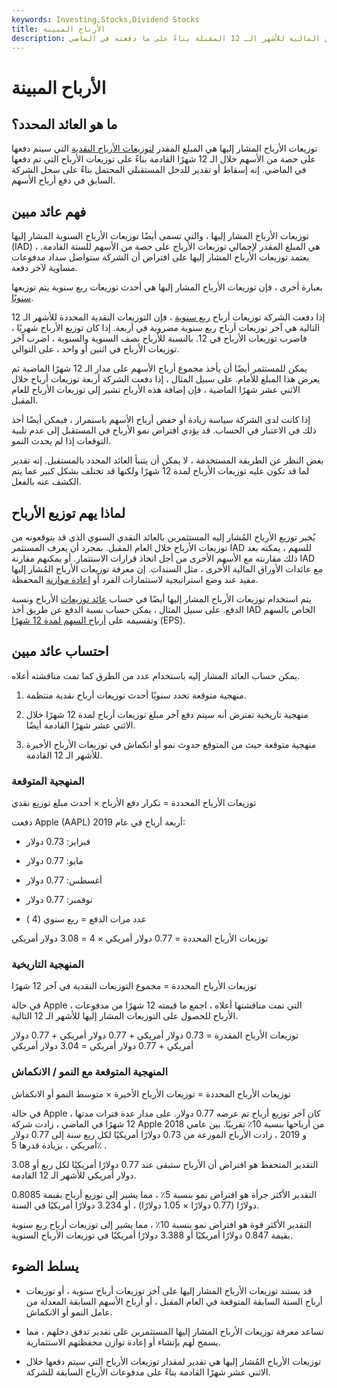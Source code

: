 ```yaml
---
keywords: Investing,Stocks,Dividend Stocks
title: الأرباح المبينة
description: توزيعات الأرباح المبينة هي تقدير لمدفوعات أرباح الأوراق المالية للأشهر الـ 12 المقبلة بناءً على ما دفعته في الماضي.
---
```


# الأرباح المبينة
## ما هو العائد المحدد؟

توزيعات الأرباح المشار إليها هي المبلغ المقدر [لتوزيعات الأرباح النقدية](/dividend) التي سيتم دفعها على حصة من الأسهم خلال الـ 12 شهرًا القادمة بناءً على توزيعات الأرباح التي تم دفعها في الماضي. إنه إسقاط أو تقدير للدخل المستقبلي المحتمل بناءً على سجل الشركة السابق في دفع أرباح الأسهم.

## فهم عائد مبين

توزيعات الأرباح المشار إليها ، والتي تسمى أيضًا توزيعات الأرباح السنوية المشار إليها (IAD) ، هي المبلغ المقدر لإجمالي توزيعات الأرباح على حصة من الأسهم للسنة القادمة. يعتمد توزيعات الأرباح المشار إليها على افتراض أن الشركة ستواصل سداد مدفوعات مساوية لآخر دفعة.

بعبارة أخرى ، فإن توزيعات الأرباح المشار إليها هي أحدث توزيعات ربع سنوية يتم توزيعها [سنويًا](/annualize).

إذا دفعت الشركة توزيعات أرباح [ربع سنوية](/quarter) ، فإن التوزيعات النقدية المحددة للأشهر الـ 12 التالية هي آخر توزيعات أرباح ربع سنوية مضروبة في أربعة. إذا كان توزيع الأرباح شهريًا ، فاضرب توزيعات الأرباح في 12. بالنسبة للأرباح نصف السنوية والسنوية ، اضرب آخر توزيعات الأرباح في اثنين أو واحد ، على التوالي.

يمكن للمستثمر أيضًا أن يأخذ مجموع أرباح الأسهم على مدار الـ 12 شهرًا الماضية ثم يعرض هذا المبلغ للأمام. على سبيل المثال ، إذا دفعت الشركة أربعة توزيعات أرباح خلال الاثني عشر شهرًا الماضية ، فإن إضافة هذه الأرباح تشير إلى توزيعات الأرباح للعام المقبل.

إذا كانت لدى الشركة سياسة زيادة أو خفض أرباح الأسهم باستمرار ، فيمكن أيضًا أخذ ذلك في الاعتبار في الحساب. قد يؤدي افتراض نمو الأرباح في المستقبل إلى عدم تلبية التوقعات إذا لم يحدث النمو.

بغض النظر عن الطريقة المستخدمة ، لا يمكن أن يتنبأ العائد المحدد بالمستقبل. إنه تقدير لما قد تكون عليه توزيعات الأرباح لمدة 12 شهرًا ولكنها قد تختلف بشكل كبير عما يتم الكشف عنه بالفعل.

## لماذا يهم توزيع الأرباح

يُخبر توزيع الأرباح المُشار إليه المستثمرين بالعائد النقدي السنوي الذي قد يتوقعونه من توزيعات الأرباح خلال العام المقبل. بمجرد أن يعرف المستثمر IAD للسهم ، يمكنه بعد ذلك مقارنته مع الأسهم الأخرى من أجل اتخاذ قرارات الاستثمار. أو يمكنهم مقارنة IAD مع عائدات الأوراق المالية الأخرى ، مثل السندات. إن معرفة توزيعات الأرباح المُشار إليها مفيد عند وضع استراتيجية لاستثمارات الفرد أو [إعادة موازنة](/rebalancing) المحفظة.

يتم استخدام توزيعات الأرباح المشار إليها أيضًا في حساب [عائد توزيعات](/dividendyield) الأرباح ونسبة الدفع. على سبيل المثال ، يمكن حساب نسبة الدفع عن طريق أخذ IAD الخاص بالسهم وتقسيمه على [أرباح السهم لمدة 12 شهرًا](/eps) (EPS).

## احتساب عائد مبين

يمكن حساب العائد المشار إليه باستخدام عدد من الطرق كما تمت مناقشته أعلاه.

1. منهجية متوقعة تحدد سنويًا أحدث توزيعات أرباح نقدية منتظمة.

1. منهجية تاريخية تفترض أنه سيتم دفع آخر مبلغ توزيعات أرباح لمدة 12 شهرًا خلال الاثني عشر شهرًا القادمة أيضًا.

1. منهجية متوقعة حيث من المتوقع حدوث نمو أو انكماش في توزيعات الأرباح الأخيرة للأشهر الـ 12 القادمة.

### المنهجية المتوقعة

توزيعات الأرباح المحددة = تكرار دفع الأرباح × أحدث مبلغ توزيع نقدي

دفعت Apple (AAPL) أربعة أرباح في عام 2019:

- فبراير: 0.73 دولار

- مايو: 0.77 دولار

- أغسطس: 0.77 دولار

- نوفمبر: 0.77 دولار

- عدد مرات الدفع = ربع سنوي (4 )

توزيعات الأرباح المحددة = 0.77 دولار أمريكي × 4 = 3.08 دولار أمريكي

### المنهجية التاريخية

توزيعات الأرباح المحددة = مجموع التوزيعات النقدية في آخر 12 شهرًا

في حالة Apple ، التي تمت مناقشتها أعلاه ، اجمع ما قيمته 12 شهرًا من مدفوعات الأرباح للحصول على التوزيعات المشار إليها للأشهر الـ 12 التالية.

توزيعات الأرباح المقدرة = 0.73 دولار أمريكي + 0.77 دولار أمريكي + 0.77 دولار أمريكي + 0.77 دولار أمريكي = 3.04 دولار أمريكي

### المنهجية المتوقعة مع النمو / الانكماش

توزيعات الأرباح المحددة = توزيعات الأرباح الأخيرة × متوسط النمو أو الانكماش

في حالة Apple ، كان آخر توزيع أرباح تم عرضه 0.77 دولار. على مدار عدة فترات مدتها 12 شهرًا في الماضي ، زادت شركة Apple من أرباحها بنسبة 10٪ تقريبًا. بين عامي 2018 و 2019 ، زادت الأرباح الموزعة من 0.73 دولارًا أمريكيًا لكل ربع سنة إلى 0.77 دولار أمريكي ، بزيادة قدرها 5٪ .

التقدير المتحفظ هو افتراض أن الأرباح ستبقى عند 0.77 دولارًا أمريكيًا لكل ربع أو 3.08 دولار أمريكي للأشهر الـ 12 القادمة.

التقدير الأكثر جرأة هو افتراض نمو بنسبة 5٪ ، مما يشير إلى توزيع أرباح بقيمة 0.8085 دولارًا (0.77 دولارًا × 1.05 دولارًا) ، أو 3.234 دولارًا أمريكيًا في السنة.

التقدير الأكثر قوة هو افتراض نمو بنسبة 10٪ ، مما يشير إلى توزيعات أرباح ربع سنوية بقيمة 0.847 دولارًا أمريكيًا أو 3.388 دولارًا أمريكيًا في توزيعات الأرباح السنوية.

## يسلط الضوء

- قد يستند توزيعات الأرباح المشار إليها على آخر توزيعات أرباح سنوية ، أو توزيعات أرباح السنة السابقة المتوقعة في العام المقبل ، أو أرباح الأسهم السابقة المعدلة من عامل النمو أو الانكماش.

- تساعد معرفة توزيعات الأرباح المشار إليها المستثمرين على تقدير تدفق دخلهم ، مما يسمح لهم بإنشاء أو إعادة توازن محفظتهم الاستثمارية.

- توزيعات الأرباح المُشار إليها هي تقدير لمقدار توزيعات الأرباح التي سيتم دفعها خلال الاثني عشر شهرًا القادمة بناءً على مدفوعات الأرباح السابقة للشركة.

